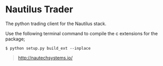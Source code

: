 # Nautilus Trader
The python trading client for the Nautilus stack.

Use the following terminal command to compile the c extensions for the package;
```console
$ python setup.py build_ext --inplace
```

> http://nautechsystems.io/
